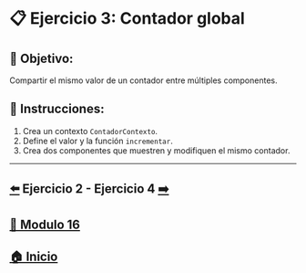 # 📋 Ejercicio 3: Contador global

## 🎯 Objetivo:
Compartir el mismo valor de un contador entre múltiples componentes.

## 📝 Instrucciones:
1. Crea un contexto `ContadorContexto`.
2. Define el valor y la función `incrementar`.
3. Crea dos componentes que muestren y modifiquen el mismo contador.
---

## [⬅️](../Ejercicios/Ejercicio_2.md) Ejercicio 2 - Ejercicio 4 [➡️](../Ejercicios/Ejercicio_4.md) 
## [📄 Modulo 16](../Modulo_16.md)
## [🏠 Inicio](../../README.md)
